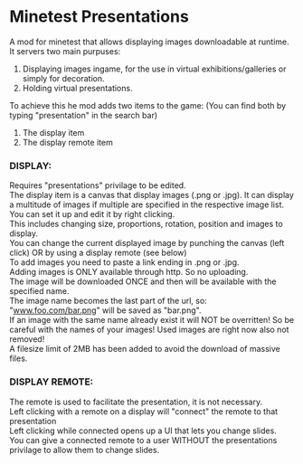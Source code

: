 # Minetest Presentations
A mod for minetest that allows displaying images downloadable at runtime.  
It servers two main purpuses:  
1. Displaying images ingame, for the use in virtual exhibitions/galleries or simply for decoration.  
2. Holding virtual presentations.  

To achieve this he mod adds two items to the game: 
(You can find both by typing "presentation" in the search bar)
1. The display item  
2. The display remote item  
	 

### DISPLAY:  
Requires "presentations" privilage to be edited.  
The display item is a canvas that display images (.png or .jpg). It can display a multitude of images if multiple are specified in the respective image list.  
You can set it up and edit it by right clicking.  
This includes changing size, proportions, rotation, position and images to display.  
You can change the current displayed image by punching the canvas (left click) OR by using a display remote (see below)  
To add images you need to paste a link ending in .png or .jpg.   
Adding images is ONLY available through http. So no uploading.  
The image will be downloaded ONCE and then will be available with the specified name.  
The image name becomes the last part of the url, so: "www.foo.com/bar.png" will be saved as "bar.png".  
If an image with the same name already exist it will NOT be overritten! So be careful with the names of your images! Used images are right now also not removed!  
A filesize limit of 2MB has been added to avoid the download of massive files.



### DISPLAY REMOTE:
The remote is used to facilitate the presentation, it is not necessary.   
Left clicking with a remote on a display will "connect" the remote to that presentation  
Left clicking while connected opens up a UI that lets you change slides.  
You can give a connected remote to a user WITHOUT the presentations privilage to allow them to change slides.  
